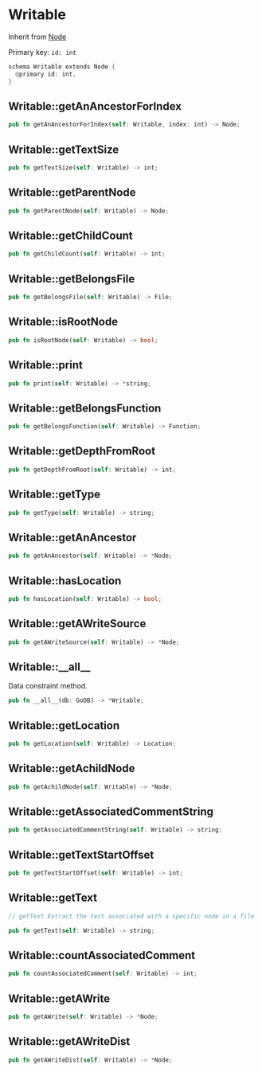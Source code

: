 # Writable

Inherit from [Node](./Node.md)

Primary key: `id: int`

```rust
schema Writable extends Node {
  @primary id: int,
}
```
## Writable::getAnAncestorForIndex

```rust
pub fn getAnAncestorForIndex(self: Writable, index: int) -> Node;
```
## Writable::getTextSize

```rust
pub fn getTextSize(self: Writable) -> int;
```
## Writable::getParentNode

```rust
pub fn getParentNode(self: Writable) -> Node;
```
## Writable::getChildCount

```rust
pub fn getChildCount(self: Writable) -> int;
```
## Writable::getBelongsFile

```rust
pub fn getBelongsFile(self: Writable) -> File;
```
## Writable::isRootNode

```rust
pub fn isRootNode(self: Writable) -> bool;
```
## Writable::print

```rust
pub fn print(self: Writable) -> *string;
```
## Writable::getBelongsFunction

```rust
pub fn getBelongsFunction(self: Writable) -> Function;
```
## Writable::getDepthFromRoot

```rust
pub fn getDepthFromRoot(self: Writable) -> int;
```
## Writable::getType

```rust
pub fn getType(self: Writable) -> string;
```
## Writable::getAnAncestor

```rust
pub fn getAnAncestor(self: Writable) -> *Node;
```
## Writable::hasLocation

```rust
pub fn hasLocation(self: Writable) -> bool;
```
## Writable::getAWriteSource

```rust
pub fn getAWriteSource(self: Writable) -> *Node;
```
## Writable::\_\_all\_\_

Data constraint method.

```rust
pub fn __all__(db: GoDB) -> *Writable;
```
## Writable::getLocation

```rust
pub fn getLocation(self: Writable) -> Location;
```
## Writable::getAchildNode

```rust
pub fn getAchildNode(self: Writable) -> *Node;
```
## Writable::getAssociatedCommentString

```rust
pub fn getAssociatedCommentString(self: Writable) -> string;
```
## Writable::getTextStartOffset

```rust
pub fn getTextStartOffset(self: Writable) -> int;
```
## Writable::getText

```java
// getText Extract the text associated with a specific node in a file
```
```rust
pub fn getText(self: Writable) -> string;
```
## Writable::countAssociatedComment

```rust
pub fn countAssociatedComment(self: Writable) -> int;
```
## Writable::getAWrite

```rust
pub fn getAWrite(self: Writable) -> *Node;
```
## Writable::getAWriteDist

```rust
pub fn getAWriteDist(self: Writable) -> *Node;
```
